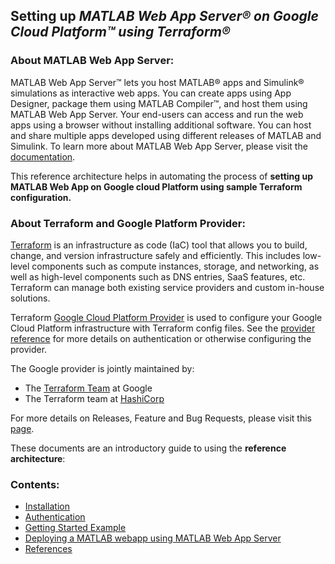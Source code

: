 ## Setting up *MATLAB Web App Server&reg; on Google Cloud Platform&trade; using Terraform&reg;*

### About MATLAB Web App Server:

MATLAB Web App Server™ lets you host MATLAB® apps and Simulink® simulations as interactive web apps. You can create apps using App Designer, package them using MATLAB Compiler™, and host them using MATLAB Web App Server. Your end-users can access and run the web apps using a browser without installing additional software. You can host and share multiple apps developed using different releases of MATLAB and Simulink.
To learn more about MATLAB Web App Server, please visit the [documentation](https://www.mathworks.com/products/matlab-web-app-server.html).

This reference architecture helps in automating the process of **setting up MATLAB Web App on Google cloud Platform using sample Terraform configuration.**

### About Terraform and Google Platform Provider:

[Terraform](https://www.terraform.io/intro/index.html) is an infrastructure as code (IaC) tool that allows you to build, change, and version infrastructure safely and efficiently. This includes low-level components such as compute instances, storage, and networking, as well as high-level components such as DNS entries, SaaS features, etc. Terraform can manage both existing service providers and custom in-house solutions.

Terraform [Google Cloud Platform Provider](https://registry.terraform.io/providers/hashicorp/google/latest/docs) is used to configure your Google Cloud Platform infrastructure with Terraform config files. See the [provider reference](https://registry.terraform.io/providers/hashicorp/google/latest/docs/guides/provider_reference) for more details on authentication or otherwise configuring the provider. 

The Google provider is jointly maintained by:

* The [Terraform Team](https://cloud.google.com/docs/terraform) at Google
* The Terraform team at [HashiCorp](https://www.hashicorp.com/?_ga=2.206188627.1519458328.1628777034-999678800.1614365084)

For more details on Releases, Feature and Bug Requests, please visit this [page](https://registry.terraform.io/providers/hashicorp/google/latest/docs).

These documents are an introductory guide to using the **reference architecture**:

### Contents:

* [Installation](Installation.md)
* [Authentication](Authentication.md)
* [Getting Started Example](Example.md)
* [Deploying a MATLAB webapp using MATLAB Web App Server](DeployWebApp.md)
* [References](References.md)

[//]: #  (Copyright 2022 The MathWorks, Inc.)
